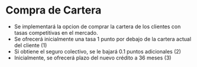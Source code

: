 # Compra de Cartera

- Se implementará la opcion de comprar la cartera de los clientes con tasas competitivas en el mercado.
- Se ofrecerá inicialmente una tasa 1 punto por debajo de la cartera actual del cliente (1)
- Si obtiene el seguro colectivo, se le bajará 0.1 puntos adicionales (2)
- Inicialmente, se ofrecerá plazo del nuevo crédito a 36 meses (3)